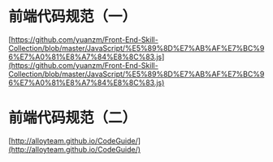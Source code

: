 # 前端代码规范（一）
[https://github.com/yuanzm/Front-End-Skill-Collection/blob/master/JavaScript/%E5%89%8D%E7%AB%AF%E7%BC%96%E7%A0%81%E8%A7%84%E8%8C%83.js](https://github.com/yuanzm/Front-End-Skill-Collection/blob/master/JavaScript/%E5%89%8D%E7%AB%AF%E7%BC%96%E7%A0%81%E8%A7%84%E8%8C%83.js)

# 前端代码规范（二）
[http://alloyteam.github.io/CodeGuide/](http://alloyteam.github.io/CodeGuide/)